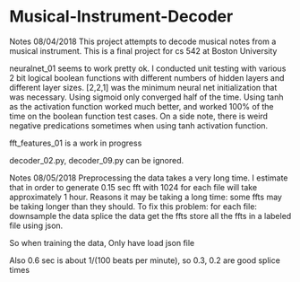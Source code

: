 # Musical-Instrument-Decoder
Notes 08/04/2018
This project attempts to decode musical notes from a musical instrument. This is a final project for cs 542 at Boston University

neuralnet_01 seems to work pretty ok. I conducted unit testing with various 2 bit logical boolean functions with different numbers of hidden layers and different layer sizes. [2,2,1] was the minimum neural net initialization that was necessary. Using sigmoid only converged half of the time. Using tanh as the activation function worked much better, and worked 100% of the time on the boolean function test cases. On a side note, there is weird negative predications sometimes when using tanh activation function. 

fft_features_01 is a work in progress

decoder_02.py, decoder_09.py can be ignored.

Notes 08/05/2018
Preprocessing the data takes a very long time.
I estimate that in order to generate 0.15 sec fft with 1024 for each file will take approximately 1 hour.
Reasons it may be taking a long time:
some ffts may be taking longer than they should.
To fix this problem:
	for each file:
		downsample the data
			splice the data
				get the ffts
	store all the ffts in a labeled file using json.
	
So when training the data,
	Only have load json file
	
Also 0.6 sec is about 1/(100 beats per minute), so 0.3, 0.2 are good splice times

